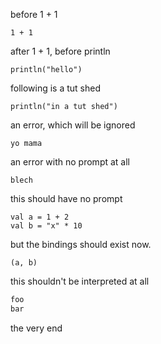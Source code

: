 

before 1 + 1

```tut
1 + 1
```

after 1 + 1, before println

```tut
println("hello")
```

following is a tut shed

```tut
println("in a tut shed")
```

an error, which will be ignored

```tut:nofail
yo mama
```

an error with no prompt at all

```tut:nofail:silent
blech
```

this should have no prompt

```tut:silent
val a = 1 + 2
val b = "x" * 10
```

but the bindings should exist now.

```tut
(a, b)
```

this shouldn't be interpreted at all

```scala
foo
bar
```

the very end

